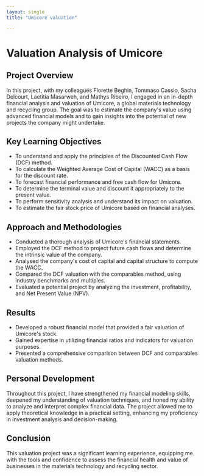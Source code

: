 ```yaml
---
layout: single
title: "Umicore valuation"

---
```


# Valuation Analysis of Umicore

## Project Overview
In this project, with my colleagues Florette Beghin, Tommaso Cassio, Sacha Delcourt, Laetitia Masarweh, and Mathys Ribeiro, I engaged in an in-depth financial analysis and valuation of Umicore, a global materials technology and recycling group. The goal was to estimate the company's value using advanced financial models and to gain insights into the potential of new projects the company might undertake.

## Key Learning Objectives
- To understand and apply the principles of the Discounted Cash Flow (DCF) method.
- To calculate the Weighted Average Cost of Capital (WACC) as a basis for the discount rate.
- To forecast financial performance and free cash flow for Umicore.
- To determine the terminal value and discount it appropriately to the present value.
- To perform sensitivity analysis and understand its impact on valuation.
- To estimate the fair stock price of Umicore based on financial analyses.

## Approach and Methodologies
- Conducted a thorough analysis of Umicore's financial statements.
- Employed the DCF method to project future cash flows and determine the intrinsic value of the company.
- Analysed the company's cost of capital and capital structure to compute the WACC.
- Compared the DCF valuation with the comparables method, using industry benchmarks and multiples.
- Evaluated a potential project by analyzing the investment, profitability, and Net Present Value (NPV).

## Results
- Developed a robust financial model that provided a fair valuation of Umicore's stock.
- Gained expertise in utilizing financial ratios and indicators for valuation purposes.
- Presented a comprehensive comparison between DCF and comparables valuation methods.

## Personal Development
Throughout this project, I have strengthened my financial modeling skills, deepened my understanding of valuation techniques, and honed my ability to analyze and interpret complex financial data. The project allowed me to apply theoretical knowledge in a practical setting, enhancing my proficiency in investment analysis and decision-making.

## Conclusion
This valuation project was a significant learning experience, equipping me with the tools and confidence to assess the financial health and value of businesses in the materials technology and recycling sector.
